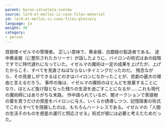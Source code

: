 ```yaml
---
parent: byron-valueleta-iselma
source: lord-el-melloi-ii-case-files-material
id: lord-el-melloi-ii-case-files-glossary
language: ja
weight: 40
category:
- person
---
```


双貌塔イゼルマの管理者。
正しい意味で、黄金姫、白銀姫の製造者である。
途中黄金姫（に整形されたカリーナ）が話したように、バイロンの術式はあの段階ですでに時代遅れになっていた。イゼルマの魔術は一定の成果を上げたが、上げたからこそ、すべてを見直さねばならないタイミングだったのだ。
残念ながら、その見直しができるほどの才はバイロンになかったことが、悲劇の最大の理由と言えるだろう。
事件の後は、イゼルマの魔術のほとんどを放棄することになり、ほとんど抜け殻となった残りの生涯を過ごすことになるが……これも現代の魔術師にはありがちな末路。
作中語られているが、闇オークションで菩提樹の葉を買うだけの資産をバイロンに与え、いくらか誘導しつつ、記憶阻害の術式でこれらすべてを隠蔽したのは、もちろんハートレスである。イゼルマの「人間の生活そのものを惑星の運行と照応させる」術式が彼には必要と考えたためだった。
